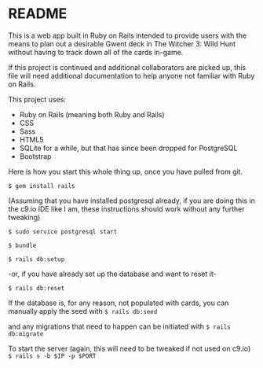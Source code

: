 # README

This is a web app built in Ruby on Rails intended to provide users with the means to plan out a desirable Gwent deck in The Witcher 3: Wild Hunt without having to track down all of the cards in-game.

If this project is continued and additional collaborators are picked up, this file will need additional documentation to help anyone not familiar with Ruby on Rails.

This project uses:

- Ruby on Rails (meaning both Ruby and Rails)
- CSS
- Sass
- HTML5
- SQLite for a while, but that has since been dropped for PostgreSQL
- Bootstrap

Here is how you start this whole thing up, once you have pulled from git.

` $ gem install rails `

(Assuming that you have installed postgresql already, if you are doing this
in the c9.io IDE like I am, these instructions should work without any further
tweaking)

` $ sudo service postgresql start `

` $ bundle `

` $ rails db:setup `

-or, if you have already set up the database and want to reset it-

` $ rails db:reset `

If the database is, for any reason, not populated with cards, you can manually
apply the seed with
` $ rails db:seed `

and any migrations that need to happen can be initiated with
` $ rails db:migrate `

To start the server (again, this will need to be tweaked if not used on c9.io)
` $ rails s -b $IP -p $PORT `
